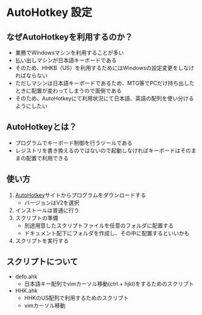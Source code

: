 # AutoHotkey 設定

## なぜAutoHotkeyを利用するのか？
- 業務でWindowsマシンを利用することが多い
- 払い出しマシンが日本語キーボードである
- そのため、HHKB（US）を利用するためにはWindowsの設定変更をしなければならない
- ただしマシンは日本語キーボードであるため、MTG等でPCだけ持ち出したときに配置が変わってしまうので面倒である
- そのため、AutoHotkeyにて利用状況にて日本語、英語の配列を使い分けるようにしたい

## AutoHotkeyとは？
- プログラムでキーボード制御を行うツールである
- レジストリを書き換えるのではないので起動しなければキーボードはそのままの配置で利用できる

## 使い方
1. [AutoHotkey](https://www.autohotkey.com/)サイトからプログラムをダウンロードする
   - バージョンはV2を選択
2. インストールは普通に行う
3. スクリプトの準備
   - 別途用意したスクリプトファイルを任意のフォルダに配置する
   - ドキュメント配下にフォルダを作成し、その中に配置するといいかも
4. スクリプトを実行する

## スクリプトについて
- defo.ahk
  - 日本語キー配列でvimカーソル移動(ctrl + hjkl)をするためのスクリプト
- HHK.ahk
  - HHKのUS配列で利用するためのスクリプト
  - vimカーソル移動

